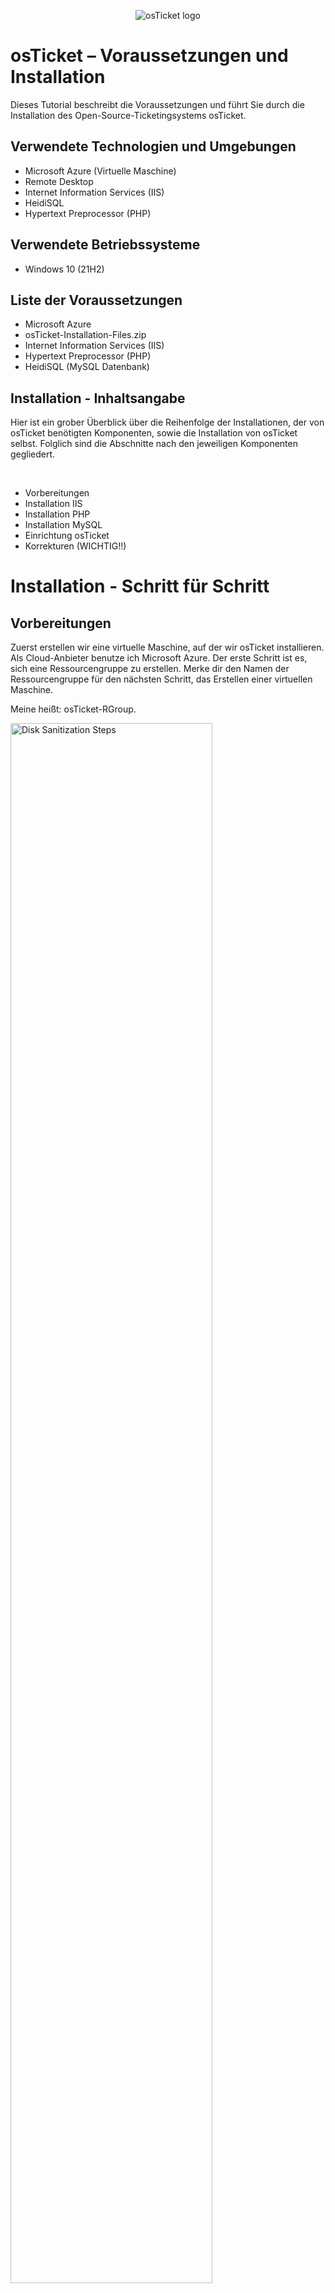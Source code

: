 <p align="center">
<img src="https://i.imgur.com/Clzj7Xs.png" alt="osTicket logo"/>
</p>

<h1>osTicket – Voraussetzungen und Installation</h1>
Dieses Tutorial beschreibt die Voraussetzungen und führt Sie durch die Installation des Open-Source-Ticketingsystems osTicket.
<br />



<!--NEW SECTION -->
<!--NEW SECTION -->
<!--NEW SECTION -->
<h2>Verwendete Technologien und Umgebungen</h2>

- Microsoft Azure (Virtuelle Maschine)
- Remote Desktop
- Internet Information Services (IIS)
- HeidiSQL
- Hypertext Preprocessor (PHP)



<!--NEW SECTION -->
<!--NEW SECTION -->
<!--NEW SECTION -->
<h2>Verwendete Betriebssysteme</h2>

- Windows 10</b> (21H2)



<!--NEW SECTION -->
<!--NEW SECTION -->
<!--NEW SECTION -->
<h2>Liste der Voraussetzungen</h2>

- Microsoft Azure
- osTicket-Installation-Files.zip
- Internet Information Services (IIS)
- Hypertext Preprocessor (PHP)
- HeidiSQL (MySQL Datenbank)



<!--NEW SECTION -->
<!--NEW SECTION -->
<!--NEW SECTION -->
<h2>Installation - Inhaltsangabe</h2>
<p>
Hier ist ein grober Überblick über die Reihenfolge der Installationen, der von osTicket benötigten Komponenten, sowie die Installation von osTicket selbst. Folglich sind die Abschnitte nach den jeweiligen Komponenten gegliedert.
</p>
<br />

- Vorbereitungen
- Installation IIS
- Installation PHP
- Installation MySQL
- Einrichtung osTicket
- Korrekturen (WICHTIG!!)



<!--NEW SECTION -->
<!--NEW SECTION -->
<!--NEW SECTION -->
<h1>Installation - Schritt für Schritt</h1>

<h2>Vorbereitungen</h2>

<p>
Zuerst erstellen wir eine virtuelle Maschine, auf der wir osTicket installieren. Als Cloud-Anbieter benutze ich Microsoft Azure. Der erste Schritt ist es, sich eine Ressourcengruppe zu erstellen. Merke dir den Namen der Ressourcengruppe für den nächsten Schritt, das Erstellen einer virtuellen Maschine.
<p>
Meine heißt: osTicket-RGroup.
</p>
<img src="https://i.imgur.com/sDhYnw1.png" height="80%" width="80%" alt="Disk Sanitization Steps"/>
</p>
<p>
Im Anschluss erstellen wir eine virtuelle Maschine (/virtuellen Computer). 
</p>
<p>
<img src="https://i.imgur.com/jdP4nYk.png" height="80%" width="80%" alt="Disk Sanitization Steps"/>
</p>
<p>
<hr>
Hierbei musst du auf folgende Dinge Acht geben. Alle folgenden Einstellungen befinden sich auf der ersten Seite, den "Grundeinstellungen":

- Das Verwenden der zuvor erstellten Ressourcengruppe.
- Die virtuelle Maschine taufen (einen Namen geben).
- Bei "Region" eine möglichst nahe wählen (bezieht sich auf den physischen Standort deiner virtuellen Maschine/Standort des Cloud-Centers in der deine virtuelle Maschine Erschaffen wird. Daher je näher, desto besser, da die Distanz später, bei der Verbindung mit deinem Computer, sich auf diese auswirken kann).

<p>
<img src="https://i.imgur.com/Ftz495Q.png" height="80%" width="80%" alt="Disk Sanitization Steps"/>
</p>

- Das "Image" bezeichnet das Betriebssystem der virtuellen Maschine. Hier wählst du Windows 10 Pro aus.
- Die "Größe" bezeichnet die Rechenleistung der virtuellen Maschine. Ich wähle die Variante mit 4 vcpus (4 virtuelle Central Processing Units). Falls Kosten ein Faktor sind, dann kannst du auch die Variante mit 2 vcpus auswählen. Diese reicht vollkommen aus für diese Anleitung.

<p>
<img src="https://i.imgur.com/ZXwR4iq.png" height="80%" width="80%" alt="Disk Sanitization Steps"/>
</p>

- Der Benutzername und das entsprechende Passwort stehen dir frei, Hauptsache du vergisst sie nicht. Sie spiegeln die Anmeldedaten des Benutzers des Betriebssystems deiner virtuellen Maschine dar. Stell dir den Account deines eigenen Computers vor, den Account den du gerade verwendest, um diesen Satz im Browser zu lesen. Für diesen Account definierst du den Benutzernamen und das entsprechende Passwort. Beides benötigst du, um später Zugriff auf die virtuelle Maschine zu haben.

<p>
<img src="https://i.imgur.com/YpzCSGI.png" height="80%" width="80%" alt="Disk Sanitization Steps"/>
</p>

- Zuletzt setze das Häkchen für das Verfügen einer Windows 10/11-Lizenz.
- Den Rest kannst du unberührt lassen und anschließend unten links auf "Überprüfen und erstellen" drücken. Dann nochmal auf "Erstellen".

<p>
<img src="https://i.imgur.com/jubHI6s.png" height="80%" width="80%" alt="Disk Sanitization Steps"/>
</p>

<hr>

<br />
<p>
Nun müssen wir uns mit der virtuellen Maschine verbinden und diese auch bedienen. Hierzu benutzen wir (auf Windows) die Anwendung Remotedesktopverbindung. Falls ihr eigener Computer ein macOS ist, so müssen Sie eine App im App Store herunterladen namens Microsoft Remote Desktop.
</p>
<p>
<img src="https://i.imgur.com/oMyuNh1.png" height="80%" width="80%" alt="Disk Sanitization Steps"/>
</p>
<p>
<img src="https://i.imgur.com/pbC7dIS.png" height="80%" width="80%" alt="Disk Sanitization Steps"/>
</p>
<p>
<img src="https://i.imgur.com/tVsAUjz.png" height="80%" width="80%" alt="Disk Sanitization Steps"/>
</p>

<p>
Egal ob Remotedesktopverbindung oder Microsoft Desktop Remote müssen Sie nach dem Öffnen der Anwendung die öffentliche IP-Adresse Ihrer virtuellen Maschine eingeben, sowie den Benutzernamen und das Passwort. Die IP-Adresse finden sie in Microsoft Azure dort, wo Sie die Maschine erstellt haben und den Benutzernamen und das Passwort meinen den von Ihnen, beim Erstellen der Maschine, definierten Benutzer und Passwort. Nachdem Sie sich in Ihre Maschine eingeloggt haben, downloaden Sie diesen Ordner innerhalb Ihrer virtuellen Maschine: [osTicket-Installation-Files.zip]: https://drive.google.com/uc?export=download&id=1b3RBkXTLNGXbibeMuAynkfzdBC1NnqaD. Und wenn Sie schon dabei sind, extrahieren Sie den Ordner an einen Ort wo Sie ihn leicht finden. Wenn ich in der Zukunft von einem osTicket-Installation-Files spreche, dann beziehe ich mich auf den Ordner, mit dem gleichen Namen, der nach der Extraktion entsteht. Von nun an wird alles innerhalb der virtuellen Maschine gemacht. Zusammen mit dieser und dem Ordner steht unserer Installation von osTicket nichts mehr im Weg! gggggggggggggggggggggggggggggg
</p>



<!--NEW SECTION -->
<!--NEW SECTION -->
<!--NEW SECTION -->
<h2>Installation IIS</h2>

<p>
IIS (Internet Information Services) ist ein Webserver von Microsoft, der es ermöglicht, Webseiten und Webanwendungen bereitzustellen und zu hosten. Es dient als Plattform zur Verwaltung von Webdiensten und unterstützt verschiedene Protokolle wie HTTP, HTTPS und FTP. Um es zu installieren, navigieren wir innerhalb der Systemsteuerung (/Control Panel) zu Programmen, unter "Programme und Features" auf "Programm deinstallieren" und zuletzt auf der linken Seite auf "Windows-Features aktivieren oder deaktivieren".
</p>
<p>
<img src="https://i.imgur.com/CWYdrUC.png" height="80%" width="80%" alt="Disk Sanitization Steps"/>
</p>
<p>
<img src="https://i.imgur.com/zXpecWn.png" height="80%" width="80%" alt="Disk Sanitization Steps"/>
</p>
<p>
<img src="https://i.imgur.com/jJ6r8Lo.png" height="80%" width="80%" alt="Disk Sanitization Steps"/>
</p>

<p>
Suchen Sie nach "Internetinformationsdienste" und setzen Sie das Häkchen. Drücken Sie auf das kleine Plus neben dem Häkchen, das erneut bei "WWW-Dienste", erneut bei "Anwendungsentwicklungsfeatures" und suchen Sie nach "CGI" und setzen Sie auch hier ein Häkchen. Drücken Sie auf "OK" um die Installation zu starten. CGI steht für Common Gateway Interface und ist eine Schnittstelle, die es einem Webserver ermöglicht, mit externen Programmen oder Skripten zu kommunizieren, um dynamische Inhalte zu erstellen. Es wird häufig verwendet, um serverseitige Skripte wie PHP oder Perl auszuführen, die zur Verarbeitung von Benutzeranfragen oder zur Interaktion mit einer Datenbank erforderlich sind. In unserem Fall benötigen wir CGI, um sicherzustellen, dass osTicket seine serverseitigen Skripte korrekt ausführen kann und die Webanwendung reibungslos funktioniert.
</p>
<p>
<img src="https://i.imgur.com/VqNSU3a.png" height="80%" width="80%" alt="Disk Sanitization Steps"/>
</p>

<p>
Finden tun Sie das IIS über die Suchleiste unten links. So schaut das Icon aus:
</p>
<p>
<img src="https://i.imgur.com/DuEuq2c.png" height="80%" width="80%" alt="Disk Sanitization Steps"/>
</p>
<p>
<img src="https://i.imgur.com/xaOwpe0.png" height="80%" width="80%" alt="Disk Sanitization Steps"/>
</p>

<hr>

<p>
Zuletzt installieren wir "rewrite_amd64_en-US" aus dem osTicket-Installation-Folder. Diese Datei installiert das URL Rewrite-Modul für IIS, das es ermöglicht, URLs flexibel umzuschreiben und weiterzuleiten. Dieses Modul ist essenziell, um benutzerfreundliche, suchmaschinenoptimierte URLs zu erstellen oder Anfragen gezielt an bestimmte Skripte oder Seiten weiterzuleiten. Im Zusammenhang mit osTicket sorgt das Rewrite-Modul dafür, dass die URLs korrekt verarbeitet werden und die Webanwendung reibungslos funktioniert, indem es die gewünschten Endpunkte für Benutzer und Server erreichbar macht.
</p>
<p>
<img src="https://i.imgur.com/RACzSvN.png" height="80%" width="80%" alt="Disk Sanitization Steps"/>
</p>
<br />



<!--NEW SECTION -->
<!--NEW SECTION -->
<!--NEW SECTION -->
<h2>Installation PHP</h2>

<p>
Bei PHP (Hypertext Preprocessor) handelt es sich um eine serverseitige Skriptsprache, die speziell für die Entwicklung dynamischer Webseiten und Webanwendungen entwickelt wurde. Sie ermöglicht es, serverseitige Logik auszuführen, Benutzerdaten zu verarbeiten und Inhalte dynamisch zu generieren. Im Kontext von osTicket benötigen wir PHP, da die Anwendung auf PHP basiert und diese Sprache verwendet, um ihre Funktionalitäten wie das Erstellen und Verwalten von Support-Tickets bereitzustellen.
</p>
<p>
Als erstes erstellen wir einen Ordner namens "PHP" auf unserem lokalen Datenträger. Der Pfad ist folgender: "Dieser PC"-->"Lokaler Datenträger(C:)".
</p>
<p>
<img src="https://i.imgur.com/eQRc4O2.png" height="80%" width="80%" alt="Disk Sanitization Steps"/>
</p>

<p>
Daraufhin öffnen wir den osTicket-Installation-Files Ordner und installieren alles, was PHP benötigt, um flüssig innerhalb des IIS zu operieren. Anfangen tun wir mit "VC_redist.x86". Die Datei „VC_redist.x86“ installiert die "Microsoft Visual C++ Redistributable", eine Sammlung von Laufzeitbibliotheken, die von Anwendungen benötigt werden, die mit Visual C++ entwickelt wurden. PHP und viele seiner Erweiterungen sind auf diese Laufzeitbibliotheken angewiesen, um korrekt zu funktionieren. In Bezug auf osTicket ist die Installation dieser Datei notwendig, da sie sicherstellt, dass PHP und alle dazugehörigen Komponenten ordnungsgemäß ausgeführt werden können.
</p>
<p>
<img src="https://i.imgur.com/6t1JdFr.png" height="80%" width="80%" alt="Disk Sanitization Steps"/>
</p>

<p>
Jetzt kommt die Datei "PHPManagerForIIS_V1.5.0". Wie es im Namen schon steckt hinter dieser Datei der PHP Manager. Dieser ist zuständig für eine einfache Verwaltung von PHP-Installationen auf dem IIS-Server. Es hilft dabei, PHP-Versionen zu konfigurieren, Einstellungen zu optimieren und Erweiterungen zu verwalten, um PHP effektiv mit IIS zu integrieren.
</p>
<p>
<img src="https://i.imgur.com/7KIrWzj.png" height="80%" width="80%" alt="Disk Sanitization Steps"/>
</p>

<p>
Jetzt zur letzten, für PHP relevanten, Datei innerhalb des Installations-Ordners. Die Rede ist von "php-7.3.8-nts-Win32-VC15-x86". Darin befindet sich die ausführbaren Dateien und Kernkomponenten von PHP in Version 7.3.8, die für die Ausführung von PHP-Skripten benötigt werden. Darüber hinaus handelt es sich dabei um eine spezielle Version von PHP, da sie ohne Thread-Safety (NTS) konfiguriert ist, was für die Nutzung in Serverumgebungen wie IIS optimiert ist, da IIS diesen Teil selbst verantwortet. Wir extrahieren den Ordner in unseren zuvor erstellten "PHP" Ordner (s. Beginn Installation PHP).
</p>
<p>
<img src="https://i.imgur.com/JmCwQke.png" height="80%" width="80%" alt="Disk Sanitization Steps"/>
</p>
<p>
<img src="https://i.imgur.com/6VWz9GH.png" height="80%" width="80%" alt="Disk Sanitization Steps"/>
</p>
<hr>

<p>
Fast geschafft! Für die letzten zwei Schritte müssen wir in IIS gehen und unsere PHP Version, die wir zuvor in den Ordner "PHP" extrahiert haben, registrieren. Sonst kann das IIS keinen Gebrauch davon machen, wenn wir später osTicket installieren und einrichten wollen. Hierzu öffnen Sie IIS und müssten direkt ein Icon mit der Schrift "PHP Manager" darunter finden. Das klicken Sie an mit einem Doppelklick, damit sich das Fenster des PHP Managers öffnet. Jetzt klicken sie auf "Register new PHP version" und geben als Pfad den Weg zu unserem PHP Ordner ("This PC">"Windows(C:)">"PHP">) und wählen die Datei "php-cgi". Die „php-cgi“-Datei ermöglicht es unserem IIS-Server, PHP-Skripte mithilfe von CGI auszuführen. Sie sorgt dafür, dass PHP korrekt verarbeitet wird und die Webanwendung wie osTicket funktioniert. Stellen Sie es sich vor wie die Straße auf der die PHP-Skripte zur Schnittstelle des CGI fahren.
</p>
<p>
<img src="https://i.imgur.com/7Bpudqt.png" height="80%" width="80%" alt="Disk Sanitization Steps"/>
</p>
<p>
<img src="https://i.imgur.com/OhDS5cT.png" height="80%" width="80%" alt="Disk Sanitization Steps"/>
</p>
<p>
<img src="https://i.imgur.com/pmvjFc5.png" height="80%" width="80%" alt="Disk Sanitization Steps"/>
</p>

<p>
So sollte das ganze dann ausschauen: 
</p>
<p>
<img src="https://i.imgur.com/iDNpznJ.png" height="80%" width="80%" alt="Disk Sanitization Steps"/>
</p>

<p>
Bevor wir uns um die Datenbank kümmern, starten wir den Webserver neu. Gehen Sie auf der linken Seite zurück zur Startseite des Server-Managers und klicken sie rechts unter "Manage Server" auf "Restart".
</p>
<p>
<img src="https://i.imgur.com/0GcLTIa.png" height="80%" width="80%" alt="Disk Sanitization Steps"/>
</p>
<br />



<!--NEW SECTION -->
<!--NEW SECTION -->
<!--NEW SECTION -->
<h2>Installation MySQL</h2>

<p>
Nun öffnen wir den osTicket-Installation-Files Ordner und installieren die Datei "mysql-5.5.62-win32". Diese enthält die Installationsdateien für MySQL Version 5.5.62, eine relationale Open-Source-Datenbank, die häufig für die Speicherung und Verwaltung von Daten in Webanwendungen verwendet wird. In unserem Fall stellt es für osTicket eine Datenbank bereit, in der Benutzerdaten, Tickets und andere Anwendungsdaten gespeichert werden. Wichtig: beim Fenster für das Setup wählen wir als "Type" "Typical" aus. Den Rest gleich lassen und am Ende den Wizard starten.
</p>
<p>
<img src="https://i.imgur.com/TMesfcO.png" height="80%" width="80%" alt="Disk Sanitization Steps"/>
</p>
<p>
<img src="https://i.imgur.com/VtwS6tV.png" height="80%" width="80%" alt="Disk Sanitization Steps"/>
</p>
<p>
<img src="https://i.imgur.com/xPLUnlR.png" height="80%" width="80%" alt="Disk Sanitization Steps"/>
</p>

<p>
Wähle "standard Configuration" und lass den Rest unberührt. Einfach "Next" drücken bis man "Execute" erreicht, es drücken und schließlich auf "Finish". 
<p/>
<p>
<img src="https://i.imgur.com/6eHyza0.png" height="80%" width="80%" alt="Disk Sanitization Steps"/>
</p>

<p>
Nächster Schritt, die Installation von "HeidiSQL_12.3.0.6589_Setup" im osTicket-Installation-Files Ordner. Diese enthält die Installationsdateien für HeidiSQL, ein grafisches Verwaltungswerkzeug für relationale Datenbanken wie MySQL. Mit HeidiSQL können wir Datenbanken bequem erstellen und verwalten, ohne dass dafür eine Kommandozeile (PowerShell) nötig ist. Drücke "Next" durch bis hin zu "Finish". Achte bevor du darauf klickst, dass das Häkchen bei "Launch HeidiSQL" gesetzt ist. Wenn sich HeidiSQL geöffnet hat, drücke auf "Skip".
<p/>
<p>
<img src="https://i.imgur.com/3VYxQzk.png" height="80%" width="80%" alt="Disk Sanitization Steps"/>
</p>
<p>
<img src="https://i.imgur.com/1WXSdK0.png" height="80%" width="80%" alt="Disk Sanitization Steps"/>
</p>

<p>
Der letzte Schritt für diesen Abschnitt der Anleitung behandelt das Erstellen einer neuen Datenbank, welche wir später mit unserem osTicket verbinden. Dafür Rechtsklicken wir auf die linke Spalte und drücken auf "New session". Ändern brauchen wir nichts, lediglich ein User und ein Passwort müssen wir uns überlegen. Beides brauchen wir später zum Verbinden mit osTicket, also merken oder aufschreiben. Drücken Sie danach auf "Open".
<p/>
<p>
<img src="https://i.imgur.com/hS4oNDN.png" height="80%" width="80%" alt="Disk Sanitization Steps"/>
</p>
<p>
<img src="https://i.imgur.com/cBDrNKd.png" height="80%" width="80%" alt="Disk Sanitization Steps"/>
</p>

<p>
Jetzt erstellen wir die Datenbank innerhalb der gerade erstellten Session und benennen sie osTicket. Rechtklicken Sie die Session, dann drücken Sie auf "Create new" und klicken auf "Database". Nachdem Sie den Namen "osTicket" eingegeben haben drücken Sie auf "OK".
<p/>
<p>
<img src="https://i.imgur.com/3wXGQVR.png" height="80%" width="80%" alt="Disk Sanitization Steps"/>
</p>

<p>
So sollte das ganze dann aussehen:
<p/>
<p>
<img src="https://i.imgur.com/40RThgk.png" height="80%" width="80%" alt="Disk Sanitization Steps"/>
</p>
<br />




<!--NEW SECTION -->
<!--NEW SECTION -->
<!--NEW SECTION -->
<h2>Einrichtung osTicket</h2>

<p>
Alles was wir benötigen für eine reibungslose, funktionsfähige Version von osTicket haben wir zum jetzigen Zeitpunkt installiert und eingerichtet. Endlich können wir uns um die tatsächliche Installation von osTicket kümmern. Anfangen tun wir damit, den Ordner "osTicket-v1.15.8" innerhalb des Ordners osTicket-Installation-Files zu extrahieren. Innerhalb dieses Ordners befinden sich die Dateien und Skripte der osTicket-Webanwendung in der Version 1.15.8, die für die Installation benötigt werden. Alle wichtigen Komponenten wie PHP-Skripte, Konfigurationsdateien und Ressourcen, die zur Bereitstellung und Nutzung des Ticketsystems erforderlich sind finden sich hier.
</p>
<p>
<img src="https://i.imgur.com/PbYS4NU.png" height="80%" width="80%" alt="Disk Sanitization Steps"/>
</p>

<p>
Danach kopieren wir den Ordner "upload" in dem gerade extrahiertem Ordner "osTicket-v1.15.8" und fügen ihn ein in den Ordner "wwwroot" mit dem Pfad "This PC">"Windows(C:)">"inetpub">"wwwroot". Der Ordner „inetpub“ ist das Standardverzeichnis, das der IIS-Webserver verwendet, um alle Webdateien zu speichern und zu verwalten. Innerhalb von „inetpub“ dient der Ordner „wwwroot“ als das Hauptverzeichnis für öffentlich zugängliche Webseiten und Webanwendungen. Dateien (/Ordner), die in „wwwroot“ abgelegt werden, können über den Webserver bereitgestellt und von Benutzern im Browser aufgerufen werden.
</p>
<p>
<img src="https://i.imgur.com/OK8Jno0.png" height="80%" width="80%" alt="Disk Sanitization Steps"/>
</p>

<p>
Nun benennen Wir den "upload" Ordner in dem "wwwroot" Ordner in "osTicket". Das dient der klaren Identifizierung und sinnvollen Namensgebung. Wie vorhin angedeutet befindet sich dieser gerade umbenannter Ordner "osTicket" in dem Hauptverzeichnis für öffentlich zugängliche Webseiten (google, wikipedia, youtube, etc) innerhalb unseres Webservers (IIS). Heißt unser "osTicket"-Ordner repräsentiert die Webseite, die durch die beinhaltenten Dateien erstellt wird, sprich unsere osTicket-Webseite.
</p>
<p>
<img src="https://i.imgur.com/8B2jeQG.png" height="80%" width="80%" alt="Disk Sanitization Steps"/>
</p>

<p>
Endlich können wir osTicket im Browser aufrufen und beginnen, nach unseren Wünschen eine Helpdesk-Struktur aufzubauen. Öffnen Sie IIS und starten sie den Server neu (rechts auf "Restart" klicken). Dann klappen Sie links den Server auf bis Sie einen Ordner namens "osTicket" sehen. klicken Sie in an, sodass der Ordner blau markiert ist und drücken Sie auf der rechten Seite auf "Browse *:80(http)".
</p>
<p>
<img src="https://i.imgur.com/SUqaWKw.png" height="80%" width="80%" alt="Disk Sanitization Steps"/>
</p>

<p>
Falls sich bei Ihnen nun ein Fenster mit dem Titel "osTicket Installer" öffnet, haben Sie bis jetzt alles richtig gemacht. Jetzt müssen wir nur noch die Schritte erledigen, die uns die Seite vorgibt und fertig sind wir. Der erste dieser Schritte besteht darin, empfohlene Erweiterungen für eine besser Erfahrung im Umgang mit der Anwendung zu aktivieren. Hierzu öffnen wir erneut den PHP Manager in IIS (s.Installation PHP), öffnen den "PHP Extension" Ordner und aktivieren die Erweiterungen "PHP IMAP Extension" und "Intl Extension". Beide besitzen auf der osTicket Installer Website ein rotes Kreuz links neben sich. Hierzu rechtklicken Sie in IIS in den PHP Extensions auf die jeweiligen Erweiterungen und drücken auf "Enable". Diese Erweiterungen lassen sich auch im Nachhinein konfigurieren.
</p>
<p>
<img src="https://i.imgur.com/16RIAQ1.png" height="80%" width="80%" alt="Disk Sanitization Steps"/>
</p>
<p>
<img src="https://i.imgur.com/nj7PNf5.png" height="80%" width="80%" alt="Disk Sanitization Steps"/>
</p>

<p>
Laden sie die Webseite neu und beobachten Sie, dass aus den roten Kreuzen grüne Häckchen geworden sind. Falls das eintrifft drücken Sie auf "Continue".
</p>
<p>
<img src="https://i.imgur.com/chW2r2R.png" height="80%" width="80%" alt="Disk Sanitization Steps"/>
</p>

<p>
Der nächste Schritt ist, die Datei "ost-sampleconfig.php" in "ost-config.php" umzubenennen. Diese Datei finden Sie in dem von uns umbenannten Ordner "osTicket" in dem Ordner "include".
</p>
<p>
<img src="https://i.imgur.com/wUZwIj6.png" height="80%" width="80%" alt="Disk Sanitization Steps"/>
</p>

<p>
Daruber Hinaus müssen wir die Berechtigungen für diese Datei ändern. Hierzu rechtsklicken Sie auf die Datei, drücken auf "Properties", oben auf "Security", unten auf "Advanced", links unten auf "Disable inheritance", dann auf "Remove all inherited permissions from this object". Jetzt fügen wir eine eigene Berechtigung hinzu und geben dieser volle Kontrolle über die Datei. Hierzu klicken Sie unten links auf "Add", oben auf "Select a principal" und dann geben Sie "Everyone" in das Feld (s. Bild) ein und drücken "OK". Vergessen Sie nicht die Box "Full Control" (s. Bild) mit einem Häckchen zu versetzen. Drücken Sie erneut auf "OK", dann "Apply" und  wieder (zweimal) auf "OK". Gehen Sie zurück auf die Webseite und drücken Sie auf "Continue". Die Erklärung für das alles kommt im nächsten Kapitel.
</p>
<p>
<img src="https://i.imgur.com/lnV2va0.png" height="80%" width="80%" alt="Disk Sanitization Steps"/>
</p>
<p>
<img src="https://i.imgur.com/vCAIJ7i.png" height="80%" width="80%" alt="Disk Sanitization Steps"/>
</p>

<p>
Jetzt müssen Sie nur noch alles auf der Seite ausfüllen und anschließend auf "Install Now" drücken. Bei den "Database Settings" müssen sie sich an den Anletungsteil "Installation MySQL" zurückerinnern. Dort haben wir innerhalb einer Session eine Datenbank namens "osTicket" angelenkt und für diese Session einen User und Password eingegeben. Diese drei Daten geben Sie hierfür ein.
</p>
<p>
Auf dieser Seite sollten sie Anschließend landen, wenn alles gelaufen ist wie es soll:
</p>
<p>
<img src="https://i.imgur.com/iUqlX6B.png" height="80%" width="80%" alt="Disk Sanitization Steps"/>
</p>

<p>
Geschafft! osTicket ist erfolgreich installiert. Nun können Sie über die unten aufgelisteten URLs jeweils verschiedene Schnittstellen Ihres Helpdesks erreichen und herum experimentieren.
</p>
<p>
<img src="https://i.imgur.com/zJ6Q9sL.png" height="80%" width="80%" alt="Disk Sanitization Steps"/>
</p>
<br />



<!--NEW SECTION -->
<!--NEW SECTION -->
<!--NEW SECTION -->
<h2>Korrekturen</h2>

<p>
Im Verlaufe der Anleitung haben wir im Kapitel "Installation osTicket" die Berechtigungen für die Datei "ost-config.php" geändert, sodass jeder vollen Zugriff über diese hat und haben den Namen der Datei geändert. Da stellt sich die Frage, warum? Was spiegelt diese Datei wieder? Und warum ändern wir den Namen nicht wieder zu ost-sampleconfig (ja, der Name bleibt)? Die Datei "ost-sampleconfig" ist die Konfigurationsdatei, die osTicket während der Installation verwendet um die individuellen Einstellungen wie Datenbankverbindungen zu speichern. Das Umbennen ist notwendig, da osTicket als Konfigurationsdatei nur nach einer Datei mit dem Namen "ost-config.php" Ausschau hält und akzeptiert. Dem zufolge bleibt der Name bei ost-config.php und heißt zu Beginn ost-sample-config, da es sich zu Beginn um eine nicht konfigurierte, standartisierte Datei handelt, die noch zu konfigurieren gilt. Ebenfalls der Grund für das Ändern der Sicherheitsregeln geht aus diesem Hintergrund hervor. Damit osTicket Zugriff hat auf die Einstellungen und Konfigurationen hat, müssen wir die Sicherheitsregeln ändern. Im Gegensatz zum Namen machen wir diesen Schritt aber rückgängig, da wir momentan jedem vollen Zugriff gewähren, sodass es auch jedem möglich ist an der Datei rumzubasteln. Finden Sie die Datei innerhalb des "include" Ordners (s. Bild für Pfad), rechtklicken Sie auf die Datei und drücken Sie erneut auf "Properties" und oben auf "Security". Wählen Sie die Gruppe "Everyone" aus und drücken Sie auf "Edit". Nehmen Sie überall die Häckchen weg bis auf das Häckchen für das Feld "Read". Anschließend drücken Sie auf "Apply", "OK" und nochmal "OK". Nun kann die Datei von jedem eingesehen, aber nicht verändert werden.
</p>
<p>
<img src="https://i.imgur.com/9dWewTW.png" height="80%" width="80%" alt="Disk Sanitization Steps"/>
</p>
<p>
<img src="https://i.imgur.com/LHltHxN.png" height="80%" width="80%" alt="Disk Sanitization Steps"/>
</p>

<p>
Zu guter letzt löschen wir den Ordner "setup" innerhalb unseres "wwwroot">"osTicket" Ordners. Nach der Installation von osTicket wird dieser nicht mehr benötigt und stellt ein potenzielles Sicherheitsrisiko dar, da er den Zugriff auf Installationsskripte ermöglicht. Durch das Entfernen des Ordners wird verhindert, dass unbefugte Personen Änderungen an der Installation vornehmen oder das System erneut einrichten können, konträr zu unseren Vorstellungen. Et voila! Sie haben es geschafft! Viel Spaß mit Ihrem eigenen Ticketsystem.
</p>
<p>
<img src="https://i.imgur.com/lghZBhK.png" height="80%" width="80%" alt="Disk Sanitization Steps"/>
</p>
<br />






<p>
Nach der erfolgreichen Installation von osTicket gibt es zahlreiche Möglichkeiten zur weiteren Konfiguration und Einrichtung. Dazu gehören das Anlegen von Benutzern und Rollen, das Einrichten von E-Mail-Integrationen für die automatische Ticket-Erstellung und die Anpassung von Ticketfeldern und Workflows. Außerdem können benutzerdefinierte SLA-Pläne, Helpdesk-Formulare und Automatisierungsregeln erstellt werden, um den Support-Prozess zu optimieren. All das sind weiter mögliche Konfigurationen und Einrichtungsmöglichkeiten für Ihr Ticketsystem!! Viel Spaß beim weiteren Einrichten!
</p>

